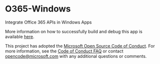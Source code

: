 # O365-Windows
Integrate Office 365 APIs in Windows Apps

More information on how to successfully build and debug this app is available [here](http://chakkaradeep.com/index.php/office-365-apis-getting-started-with-building-windows-apps/).


This project has adopted the [Microsoft Open Source Code of Conduct](https://opensource.microsoft.com/codeofconduct/). For more information, see the [Code of Conduct FAQ](https://opensource.microsoft.com/codeofconduct/faq/) or contact [opencode@microsoft.com](mailto:opencode@microsoft.com) with any additional questions or comments.
